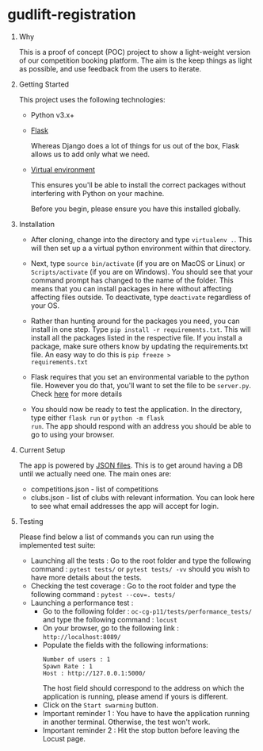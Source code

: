 # gudlift-registration

1. Why


    This is a proof of concept (POC) project to show a light-weight version of our competition booking platform. The aim is the keep things as light as possible, and use feedback from the users to iterate.

2. Getting Started

    This project uses the following technologies:

    * Python v3.x+

    * [Flask](https://flask.palletsprojects.com/en/1.1.x/)

        Whereas Django does a lot of things for us out of the box, Flask allows us to add only what we need. 
     

    * [Virtual environment](https://virtualenv.pypa.io/en/stable/installation.html)

        This ensures you'll be able to install the correct packages without interfering with Python on your machine.

        Before you begin, please ensure you have this installed globally. 


3. Installation

    - After cloning, change into the directory and type <code>virtualenv .</code>. This will then set up a a virtual python environment within that directory.

    - Next, type <code>source bin/activate</code> (if you are on MacOS or Linux) or <code>Scripts/activate</code> (if you are on Windows). You should see that your command prompt has changed to the name of the folder. This means that you can install packages in here without affecting affecting files outside. To deactivate, type <code>deactivate</code> regardless of your OS.

    - Rather than hunting around for the packages you need, you can install in one step. Type <code>pip install -r requirements.txt</code>. This will install all the packages listed in the respective file. If you install a package, make sure others know by updating the requirements.txt file. An easy way to do this is <code>pip freeze > requirements.txt</code>

    - Flask requires that you set an environmental variable to the python file. However you do that, you'll want to set the file to be <code>server.py</code>. Check [here](https://flask.palletsprojects.com/en/1.1.x/quickstart/#a-minimal-application) for more details

    - You should now be ready to test the application. In the directory, type either <code>flask run</code> or <code>python -m flask run</code>. The app should respond with an address you should be able to go to using your browser.

4. Current Setup

    The app is powered by [JSON files](https://www.tutorialspoint.com/json/json_quick_guide.htm). This is to get around having a DB until we actually need one. The main ones are:
     
    * competitions.json - list of competitions
    * clubs.json - list of clubs with relevant information. You can look here to see what email addresses the app will accept for login.

5. Testing

    Please find below a list of commands you can run using the implemented test suite:
   
    * Launching all the tests : Go to the root folder and type the following command : ```pytest tests/``` or ```pytest tests/ -vv``` should you wish to have more details about the tests.
    * Checking the test coverage : Go to the root folder and type the following command : ```pytest --cov=. tests/```
    * Launching a performance test :
      * Go to the following folder : ```oc-cg-p11/tests/performance_tests/``` and type the following command : ```locust```
      * On your browser, go to the following link : ```http://localhost:8089/```
      * Populate the fields with the following informations:
        ```
        Number of users : 1
        Spawn Rate : 1
        Host : http://127.0.0.1:5000/ 
        ```
        The host field should correspond to the address on which the application is running, please amend if yours is different.
      * Click on the ```Start swarming``` button.
      * Important reminder 1 : You have to have the application running in another terminal. Otherwise, the test won't work.
      * Important reminder 2 : Hit the stop button before leaving the Locust page.

